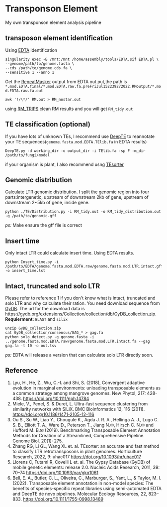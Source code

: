 # Transponson Element
My own transponson element analysis pipeline
## transposon element identification
Using [EDTA](https://github.com/oushujun/EDTA) identification
~~~shell
singularity exec -B /mnt:/mnt /home/assembly/tools/EDTA.sif EDTA.pl \
--genome/path/to/genome.fasta \
--cds /path/to/genome.cds.fa \
--sensitive 1 --anno 1
~~~
Get the [RepeatMasker](https://www.repeatmasker.org/) output from EDTA out put,the path is `*.mod.EDTA.final/*.mod.EDTA.raw.fa.preFriJul152239272022.RMoutput/*.mod.EDTA.raw.fa.out`
~~~shell
awk '!/\*/' RM.out > RM_nostar.out
~~~
using [RM_TRIPS](https://github.com/clbutler/RM_TRIPS) clean RM results
and you will get `RM_tidy.out` 

## TE classification (optional)
If you have lots of unknown TEs, I recommend use [DeepTE](https://github.com/LiLabAtVT/DeepTE) to reannotate your TE sequences(`genome.fasta.mod.EDTA.TElib.fa` in EDTA results)
~~~shell
DeepTE.py -d working_dir -o output_dir -i TElib.fa -sp F -m_dir /path/to/fungi/model
~~~
if your organism is plant, I also recommend usng [TEsorter](https://github.com/zhangrengang/TEsorter)

## Genomic distribution
Calculate LTR genomic distribution. I split the genomic region into four parts:intergenetic, upstream of downstream 2kb of gene, upstream of downstream 2~5kb of gene, inside gene.
~~~shell
python ./TE/Distribution.py -i RM_tidy.out -o RM_tidy_distribution.out -g /path/to/genomic.gff
~~~
*ps:* Make ensure the gff file is correct  

## Insert time
Only intact LTR could calculate insert time. Using EDTA results.
~~~shell
python Insert_time.py -i /path/to/EDTA/genome.fasta.mod.EDTA.raw/genome.fasta.mod.LTR.intact.gff3 -o insert_time.lst
~~~

## Intact, truncated and solo LTR
Please refer to reference 1 if you don't know what is intact, truncated and solo LTR and why calculate their ration. You need download sequence from [GyDB](https://gydb.org/index.php?title=Main_Page). The url for the download data is https://gydb.org/extensions/Collection/collection/db/GyDB_collection.zip.   
**Requierment:** `BLAST` and `silix`
~~~shell
unzip GyDB_collection.zip
cat GyDB_collection/consensus/GAG_* > gag.fa
python solo_detect.py -g genome.fasta -i ../genome.fasta.mod.EDTA.raw/genome.fasta.mod.LTR.intact.fa --gag gag.fa -t 10 -o out.tsv
~~~
*ps:* EDTA will release a version that can calculate solo LTR directly soon.

## Reference
1. Lyu, H., He, Z., Wu, C.-I. and Shi, S. (2018), Convergent adaptive evolution in marginal environments: unloading transposable elements as a common strategy among mangrove genomes. New Phytol, 217: 428-438. https://doi.org/10.1111/nph.14784
2. Miele, V., Penel, S. & Duret, L. Ultra-fast sequence clustering from similarity networks with SiLiX. BMC Bioinformatics 12, 116 (2011). https://doi.org/10.1186/1471-2105-12-116
3. Ou S., Su W., Liao Y., Chougule K., Agda J. R. A., Hellinga A. J., Lugo C. S. B., Elliott T. A., Ware D., Peterson T., Jiang N.✉, Hirsch C. N.✉ and Hufford M. B.✉ (2019). Benchmarking Transposable Element Annotation Methods for Creation of a Streamlined, Comprehensive Pipeline. Genome Biol. 20(1): 275.
4. Zhang RG, Li GL, Wang XL et. al. TEsorter: an accurate and fast method to classify LTR retrotransposons in plant genomes. Horticulture Research, 2022, 9: uhac017 https://doi.org/10.1093/hr/uhac017
5. Llorens C, Futami R, Covelli L et. al. The Gypsy Database (GyDB) of mobile genetic elements: release 2.0. Nucleic Acids Research, 2011, 39: 70–74 https://doi.org/10.1093/nar/gkq1061
6. Bell, E. A., Butler, C. L., Oliveira, C., Marburger, S., Yant, L., & Taylor, M. I. (2022). Transposable element annotation in non-model species: The benefits of species-specific repeat libraries using semi-automated EDTA and DeepTE de novo pipelines. Molecular Ecology Resources, 22, 823– 833. https://doi.org/10.1111/1755-0998.13489